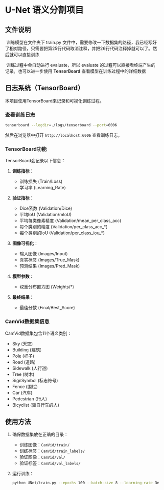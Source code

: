 # U-Net 语义分割项目

## 文件说明

​	训练模型在文件夹下 train.py 文件中，需要修改一下数据集的路径，我已经写好了相对路径，只需要把第25行代码取消注释，并把26行代码注释掉就可以了。然后就可以直接训练

​	训练过程中会自动进行 evaluate，所以 evaluate 的过程可以直接看终端产生的记录，也可以进一步使用 **TensorBoard** 查看模型在训练过程中的详细数据

## 日志系统（TensorBoard）

本项目使用TensorBoard来记录和可视化训练过程。

### 查看训练日志
```bash
tensorboard --logdir=./logs/tensorboard --port=6006
```
然后在浏览器中打开 `http://localhost:6006` 查看训练日志。

### TensorBoard功能

TensorBoard会记录以下信息：

1. **训练指标**：
   - 训练损失 (Train/Loss)
   - 学习率 (Learning_Rate)

2. **验证指标**：
   - Dice系数 (Validation/Dice)
   - 平均IoU (Validation/mIoU)
   - 平均每类像素精度 (Validation/mean_per_class_acc)
   - 每个类别的精度 (Validation/per_class_acc_*)
   - 每个类别的IoU (Validation/per_class_iou_*)

3. **图像可视化**：
   - 输入图像 (Images/Input)
   - 真实标签 (Images/True_Mask)
   - 预测结果 (Images/Pred_Mask)

4. **模型参数**：
   - 权重分布直方图 (Weights/*)

5. **最终结果**：
   - 最佳分数 (Final/Best_Score)

### CamVid数据集信息

CamVid数据集包含11个语义类别：
- Sky (天空)
- Building (建筑)
- Pole (杆子)
- Road (道路)
- Sidewalk (人行道)
- Tree (树木)
- SignSymbol (标志符号)
- Fence (围栏)
- Car (汽车)
- Pedestrian (行人)
- Bicyclist (骑自行车的人)

## 使用方法

1. 确保数据集放在正确的目录：
   - 训练图像：`CamVid/train/`
   - 训练标签：`CamVid/train_labels/`
   - 验证图像：`CamVid/val/`
   - 验证标签：`CamVid/val_labels/`

2. 运行训练：
   ```bash
   python UNet/train.py --epochs 100 --batch-size 8 --learning-rate 3e-5
   ```
